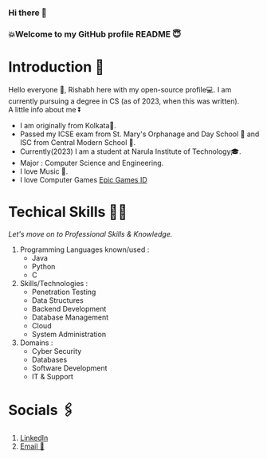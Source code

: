 ### Hi there 👋
### 💥Welcome to my GitHub profile README 😇
<!--
**mvp-2003/mvp-2003** is a ✨ _special_ ✨ repository because its `README.md` (this file) appears on your GitHub profile.

Here are some ideas to get you started:

- 🔭 I’m currently working on ...
- 🌱 I’m currently learning ...
- 👯 I’m looking to collaborate on ...
- 🤔 I’m looking for help with ...
- 💬 Ask me about ...
- 📫 How to reach me: ...
- 😄 Pronouns: ...
- ⚡ Fun fact: ...
-->
# Introduction 📰

Hello everyone 👋, Rishabh here with my open-source profile💻. I am currently pursuing a degree in CS (as of 2023, when this was written).\
A little info about me ⏬
- I am originally from Kolkata📍. 
- Passed my ICSE exam from St. Mary's Orphanage and Day School 🏫 and ISC from Central Modern School 🏫.
-  Currently(2023) I am a student at Narula Institute of Technology🎓.
-  Major : Computer Science and Engineering.
-  I love Music 🎵.
-  I love Computer Games [Epic Games ID](5c7a4c48e7174884848d6c3c11361d21)

# Techical Skills 🧑‍💻

*Let's move on to Professional Skills & Knowledge.*

1. Programming Languages known/used :
   - Java
   - Python
   - C
2. Skills/Technologies :
   - Penetration Testing
   - Data Structures
   - Backend Development
   - Database Management
   - Cloud
   - System Administration
3. Domains :
   - Cyber Security
   - Databases
   - Software Development
   - IT & Support

# Socials 🖇️

1. [LinkedIn](https://www.linkedin.com/in/rishabh-das-64a336215/)
2. [Email 📧](https://mail.google.com/mail/u/0/#inbox?compose=CllgCHrhTrpCljXpFTkTwwhcDLmGJbxMfVZvCRvcnhTWjWxBxhpdNMzgClzcwFVnglGwSqQJmSq)
